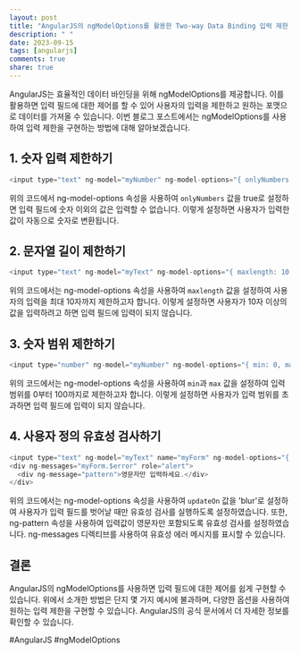 ```yaml
---
layout: post
title: "AngularJS의 ngModelOptions를 활용한 Two-way Data Binding 입력 제한 구현 방법"
description: " "
date: 2023-09-15
tags: [angularjs]
comments: true
share: true
---
```


AngularJS는 효율적인 데이터 바인딩을 위해 ngModelOptions를 제공합니다. 이를 활용하면 입력 필드에 대한 제어를 할 수 있어 사용자의 입력을 제한하고 원하는 포맷으로 데이터를 가져올 수 있습니다. 이번 블로그 포스트에서는 ngModelOptions를 사용하여 입력 제한을 구현하는 방법에 대해 알아보겠습니다.

## 1. 숫자 입력 제한하기

```javascript
<input type="text" ng-model="myNumber" ng-model-options="{ onlyNumbers: true }">
```

위의 코드에서 ng-model-options 속성을 사용하여 `onlyNumbers` 값을 true로 설정하면 입력 필드에 숫자 이외의 값은 입력할 수 없습니다. 이렇게 설정하면 사용자가 입력한 값이 자동으로 숫자로 변환됩니다.

## 2. 문자열 길이 제한하기

```javascript
<input type="text" ng-model="myText" ng-model-options="{ maxlength: 10 }">
```

위의 코드에서는 ng-model-options 속성을 사용하여 `maxlength` 값을 설정하여 사용자의 입력을 최대 10자까지 제한하고자 합니다. 이렇게 설정하면 사용자가 10자 이상의 값을 입력하려고 하면 입력 필드에 입력이 되지 않습니다.

## 3. 숫자 범위 제한하기

```javascript
<input type="number" ng-model="myNumber" ng-model-options="{ min: 0, max: 100 }">
```

위의 코드에서는 ng-model-options 속성을 사용하여 `min`과 `max` 값을 설정하여 입력 범위를 0부터 100까지로 제한하고자 합니다. 이렇게 설정하면 사용자가 입력 범위를 초과하면 입력 필드에 입력이 되지 않습니다.

## 4. 사용자 정의 유효성 검사하기

```javascript
<input type="text" ng-model="myText" name="myForm" ng-model-options="{ updateOn: 'blur' }" ng-pattern="/^[A-Za-z]+$/">
<div ng-messages="myForm.$error" role="alert">
  <div ng-message="pattern">영문자만 입력하세요.</div>
</div>
```

위의 코드에서는 ng-model-options 속성을 사용하여 `updateOn` 값을 'blur'로 설정하여 사용자가 입력 필드를 벗어날 때만 유효성 검사를 실행하도록 설정하였습니다. 또한, ng-pattern 속성을 사용하여 입력값이 영문자만 포함되도록 유효성 검사를 설정하였습니다. ng-messages 디렉티브를 사용하여 유효성 에러 메시지를 표시할 수 있습니다.

## 결론

AngularJS의 ngModelOptions를 사용하면 입력 필드에 대한 제어를 쉽게 구현할 수 있습니다. 위에서 소개한 방법은 단지 몇 가지 예시에 불과하며, 다양한 옵션을 사용하여 원하는 입력 제한을 구현할 수 있습니다. AngularJS의 공식 문서에서 더 자세한 정보를 확인할 수 있습니다. 

#AngularJS #ngModelOptions
